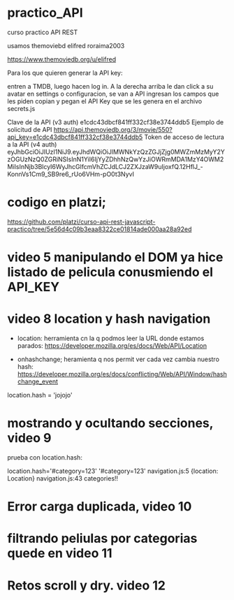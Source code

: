 # practico_API
curso practico API REST

usamos themoviebd
elifred
roraima2003

https://www.themoviedb.org/u/elifred

Para los que quieren generar la API key:

entren a TMDB, luego hacen log in.
A la derecha arriba le dan click a su avatar
en settings o configuracion, se van a API
ingresan los campos que les piden
copian y pegan el API Key que se les genera en el archivo secrets.js

Clave de la API (v3 auth)
e1cdc43dbcf841ff332cf38e3744ddb5
Ejemplo de solicitud de API
https://api.themoviedb.org/3/movie/550?api_key=e1cdc43dbcf841ff332cf38e3744ddb5
Token de acceso de lectura a la API (v4 auth)
eyJhbGciOiJIUzI1NiJ9.eyJhdWQiOiJlMWNkYzQzZGJjZjg0MWZmMzMyY2YzOGUzNzQ0ZGRiNSIsInN1YiI6IjYyZDhhNzQwYzJiOWRmMDA1MzY4OWM2MiIsInNjb3BlcyI6WyJhcGlfcmVhZCJdLCJ2ZXJzaW9uIjoxfQ.12HflJ_-KonnVs1Cm9_SB9re6_rUo6VHm-pO0t3NyvI


# codigo en platzi;
https://github.com/platzi/curso-api-rest-javascript-practico/tree/5e56d4c09b3eaa8322ce01814ade000aa28a92ed

# video 5 manipulando el DOM ya hice listado de pelicula conusmiendo el API_KEY

# video 8 location y hash navigation

- location: herramienta cn la q podmos leer la URL donde estamos parados: 
https://developer.mozilla.org/es/docs/Web/API/Location

- onhashchange; heramienta q nos permit ver cada vez cambia nuestro hash:
https://developer.mozilla.org/es/docs/conflicting/Web/API/Window/hashchange_event

location.hash = 'jojojo'

# mostrando y ocultando secciones, video 9

prueba con location.hash:

location.hash='#category=123'
'#category=123'
navigation.js:5 {location: Location}
navigation.js:43 categories!!

# Error carga duplicada, video 10

# filtrando peliulas por categorias quede en video 11

# Retos scroll y dry. video 12


